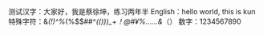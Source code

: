 测试汉字：大家好，我是蔡徐坤，练习两年半
English：hello world, this is kun
特殊字符：&*(!)^%*(%$$##^*(()))_+！@#¥%……&*（）
数字：1234567890
